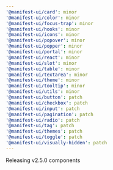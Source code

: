 ```yaml
---
'@manifest-ui/card': minor
'@manifest-ui/color': minor
'@manifest-ui/focus-trap': minor
'@manifest-ui/hooks': minor
'@manifest-ui/icons': minor
'@manifest-ui/popover': minor
'@manifest-ui/popper': minor
'@manifest-ui/portal': minor
'@manifest-ui/react': minor
'@manifest-ui/slot': minor
'@manifest-ui/table': minor
'@manifest-ui/textarea': minor
'@manifest-ui/theme': minor
'@manifest-ui/tooltip': minor
'@manifest-ui/utils': minor
'@manifest-ui/button': patch
'@manifest-ui/checkbox': patch
'@manifest-ui/input': patch
'@manifest-ui/pagination': patch
'@manifest-ui/radio': patch
'@manifest-ui/tag': patch
'@manifest-ui/themes': patch
'@manifest-ui/toggle': patch
'@manifest-ui/visually-hidden': patch
---
```


Releasing v2.5.0 components
